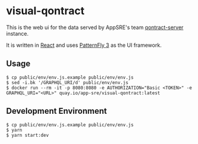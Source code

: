 # visual-qontract

This is the web ui for the data served by AppSRE's team [qontract-server](https://github.com/app-sre/qontract-server/) instance.

It is written in [React](https://reactjs.org/) and uses [PatternFly 3](https://www.patternfly.org/) as the UI framework.

## Usage

```
$ cp public/env/env.js.example public/env/env.js
$ sed -i.bk '/GRAPHQL_URI/d' public/env/env.js
$ docker run --rm -it -p 8080:8080 -e AUTHORIZATION="Basic <TOKEN>" -e GRAPHQL_URI="<URL>" quay.io/app-sre/visual-qontract:latest
```

## Development Environment

```
$ cp public/env/env.js.example public/env/env.js
$ yarn
$ yarn start:dev
```
